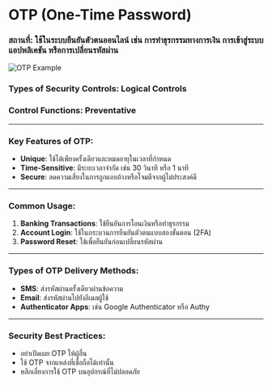 # OTP (One-Time Password)

### **สถานที่**: ใช้ในระบบยืนยันตัวตนออนไลน์ เช่น การทำธุรกรรมทางการเงิน การเข้าสู่ระบบแอปพลิเคชัน หรือการเปลี่ยนรหัสผ่าน

![OTP Example](image-placeholder.png)

### **Types of Security Controls**: Logical Controls  
### **Control Functions**: Preventative

---

### **Key Features of OTP**:
- **Unique**: ใช้ได้เพียงครั้งเดียวและหมดอายุในเวลาที่กำหนด
- **Time-Sensitive**: มีระยะเวลาจำกัด เช่น 30 วินาที หรือ 1 นาที
- **Secure**: ลดความเสี่ยงในการถูกแอบอ้างหรือโจมตีจากผู้ไม่ประสงค์ดี

---

### **Common Usage**:
1. **Banking Transactions**: ใช้ยืนยันการโอนเงินหรือทำธุรกรรม
2. **Account Login**: ใช้ในกระบวนการยืนยันตัวตนแบบสองขั้นตอน (2FA)
3. **Password Reset**: ใช้เพื่อยืนยันก่อนเปลี่ยนรหัสผ่าน

---

### **Types of OTP Delivery Methods**:
- **SMS**: ส่งรหัสผ่านครั้งเดียวผ่านข้อความ
- **Email**: ส่งรหัสผ่านไปยังอีเมลผู้ใช้
- **Authenticator Apps**: เช่น Google Authenticator หรือ Authy

---

### **Security Best Practices**:
- อย่าเปิดเผย OTP ให้ผู้อื่น
- ใช้ OTP จากแหล่งที่เชื่อถือได้เท่านั้น
- หลีกเลี่ยงการใช้ OTP บนอุปกรณ์ที่ไม่ปลอดภัย
